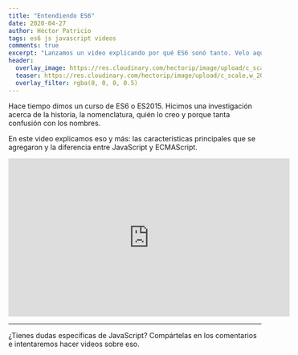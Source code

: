 ```yaml
---
title: "Entendiendo ES6"
date: 2020-04-27
author: Héctor Patricio
tags: es6 js javascript videos
comments: true
excerpt: "Lanzamos un video explicando por qué ES6 sonó tanto. Velo aquí."
header:
  overlay_image: https://res.cloudinary.com/hectorip/image/upload/c_scale,w_1400/v1587973000/6CF7535E-4D2E-4140-A758-32DD166D508C_hztakt.jpg
  teaser: https://res.cloudinary.com/hectorip/image/upload/c_scale,w_200/v1587973000/6CF7535E-4D2E-4140-A758-32DD166D508C_hztakt.jpg
  overlay_filter: rgba(0, 0, 0, 0.5)
---
```


Hace tiempo dimos un curso de ES6 o ES2015. Hicimos una investigación acerca de la historia, la nomenclatura, quién lo creo y porque tanta confusión con los nombres.

En este video explicamos eso y más: las características principales que se agregaron y la diferencia entre JavaScript y ECMAScript.

<iframe width="560" height="315" src="https://www.youtube.com/embed/ZnS37QdoTDA" frameborder="0" allow="accelerometer; autoplay; encrypted-media; gyroscope; picture-in-picture" allowfullscreen></iframe>

---

¿Tienes dudas específicas de JavaScript? Compártelas en los comentarios e intentaremos hacer videos sobre eso.
